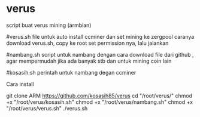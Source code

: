 # verus
script buat verus mining (armbian)

#verus.sh
file untuk auto install ccminer dan set mining ke zergpool
caranya download verus.sh, copy ke root
set permission nya, lalu jalankan

#nambang.sh
script untuk nambang dengan cara download file dari github , agar mempermudah jika ada banyak stb dan untuk mining coin lain

#kosasih.sh
perintah untuk nambang degan ccminer

Cara install

git clone ARM https://github.com/kosasih85/verus
cd "/root/verus/"
chmod +x "/root/verus/kosasih.sh" 
chmod +x "/root/verus/nambang.sh" 
chmod +x "/root/verus/verus.sh" 
./verus.sh 
